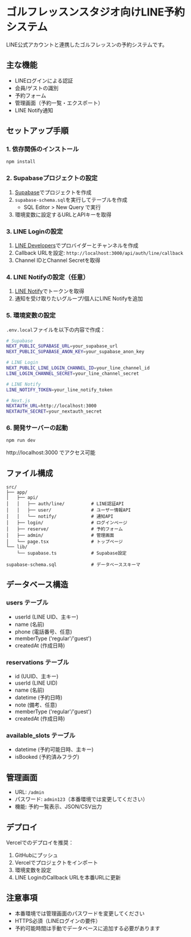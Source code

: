 # ゴルフレッスンスタジオ向けLINE予約システム

LINE公式アカウントと連携したゴルフレッスンの予約システムです。

## 主な機能

- LINEログインによる認証
- 会員/ゲストの識別
- 予約フォーム
- 管理画面（予約一覧・エクスポート）
- LINE Notify通知

## セットアップ手順

### 1. 依存関係のインストール

```bash
npm install
```

### 2. Supabaseプロジェクトの設定

1. [Supabase](https://supabase.com/)でプロジェクトを作成
2. `supabase-schema.sql`を実行してテーブルを作成
   - SQL Editor > New Query で実行
3. 環境変数に設定するURLとAPIキーを取得

### 3. LINE Loginの設定

1. [LINE Developers](https://developers.line.biz/)でプロバイダーとチャンネルを作成
2. Callback URLを設定: `http://localhost:3000/api/auth/line/callback`
3. Channel IDとChannel Secretを取得

### 4. LINE Notifyの設定（任意）

1. [LINE Notify](https://notify-bot.line.me/)でトークンを取得
2. 通知を受け取りたいグループ/個人にLINE Notifyを追加

### 5. 環境変数の設定

`.env.local`ファイルを以下の内容で作成：

```bash
# Supabase
NEXT_PUBLIC_SUPABASE_URL=your_supabase_url
NEXT_PUBLIC_SUPABASE_ANON_KEY=your_supabase_anon_key

# LINE Login
NEXT_PUBLIC_LINE_LOGIN_CHANNEL_ID=your_line_channel_id
LINE_LOGIN_CHANNEL_SECRET=your_line_channel_secret

# LINE Notify
LINE_NOTIFY_TOKEN=your_line_notify_token

# Next.js
NEXTAUTH_URL=http://localhost:3000
NEXTAUTH_SECRET=your_nextauth_secret
```

### 6. 開発サーバーの起動

```bash
npm run dev
```

http://localhost:3000 でアクセス可能

## ファイル構成

```
src/
├── app/
│   ├── api/
│   │   ├── auth/line/          # LINE認証API
│   │   ├── user/               # ユーザー情報API
│   │   └── notify/             # 通知API
│   ├── login/                  # ログインページ
│   ├── reserve/                # 予約フォーム
│   ├── admin/                  # 管理画面
│   └── page.tsx                # トップページ
└── lib/
    └── supabase.ts             # Supabase設定

supabase-schema.sql             # データベーススキーマ
```

## データベース構造

### users テーブル

- userId (LINE UID、主キー)
- name (名前)
- phone (電話番号、任意)
- memberType ('regular'/'guest')
- createdAt (作成日時)

### reservations テーブル

- id (UUID、主キー)
- userId (LINE UID)
- name (名前)
- datetime (予約日時)
- note (備考、任意)
- memberType ('regular'/'guest')
- createdAt (作成日時)

### available_slots テーブル

- datetime (予約可能日時、主キー)
- isBooked (予約済みフラグ)

## 管理画面

- URL: `/admin`
- パスワード: `admin123`（本番環境では変更してください）
- 機能: 予約一覧表示、JSON/CSV出力

## デプロイ

Vercelでのデプロイを推奨：

1. GitHubにプッシュ
2. Vercelでプロジェクトをインポート
3. 環境変数を設定
4. LINE LoginのCallback URLを本番URLに更新

## 注意事項

- 本番環境では管理画面のパスワードを変更してください
- HTTPS必須（LINEログインの要件）
- 予約可能時間は手動でデータベースに追加する必要があります
